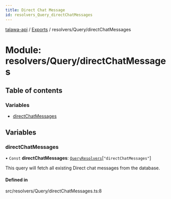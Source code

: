 ```yaml
---
title: Direct Chat Message
id: resolvers_Query_directChatMessages
---
```

[talawa-api](../README.md) / [Exports](../modules.md) / resolvers/Query/directChatMessages

# Module: resolvers/Query/directChatMessages

## Table of contents

### Variables

- [directChatMessages](resolvers_Query_directChatMessages.md#directchatmessages)

## Variables

### directChatMessages

• `Const` **directChatMessages**: [`QueryResolvers`](types_generatedGraphQLTypes.md#queryresolvers)[``"directChatMessages"``]

This query will fetch all existing Direct chat messages from the database.

#### Defined in

src/resolvers/Query/directChatMessages.ts:8
